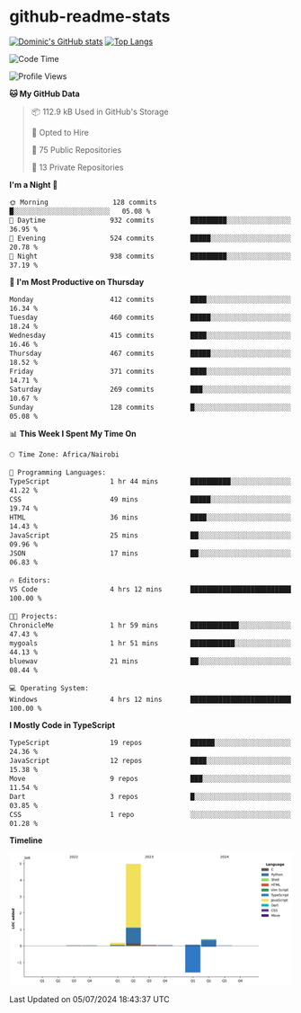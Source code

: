 # github-readme-stats
[![Dominic's GitHub stats](https://github-readme-stats.vercel.app/api?username=Domengo&show_icons=true)](https://github.com/anuraghazra/github-readme-stats)
[![Top Langs](https://github-readme-stats.vercel.app/api/top-langs/?username=Domengo&show_icons=true)](https://github.com/Domengo/github-readme-stats)

<!--START_SECTION:waka-->
![Code Time](http://img.shields.io/badge/Code%20Time-760%20hrs%2019%20mins-blue)

![Profile Views](http://img.shields.io/badge/Profile%20Views-0-blue)

**🐱 My GitHub Data** 

> 📦 112.9 kB Used in GitHub's Storage 
 > 
> 💼 Opted to Hire
 > 
> 📜 75 Public Repositories 
 > 
> 🔑 13 Private Repositories 
 > 
**I'm a Night 🦉** 

```text
🌞 Morning                128 commits         █░░░░░░░░░░░░░░░░░░░░░░░░   05.08 % 
🌆 Daytime                932 commits         █████████░░░░░░░░░░░░░░░░   36.95 % 
🌃 Evening                524 commits         █████░░░░░░░░░░░░░░░░░░░░   20.78 % 
🌙 Night                  938 commits         █████████░░░░░░░░░░░░░░░░   37.19 % 
```
📅 **I'm Most Productive on Thursday** 

```text
Monday                   412 commits         ████░░░░░░░░░░░░░░░░░░░░░   16.34 % 
Tuesday                  460 commits         █████░░░░░░░░░░░░░░░░░░░░   18.24 % 
Wednesday                415 commits         ████░░░░░░░░░░░░░░░░░░░░░   16.46 % 
Thursday                 467 commits         █████░░░░░░░░░░░░░░░░░░░░   18.52 % 
Friday                   371 commits         ████░░░░░░░░░░░░░░░░░░░░░   14.71 % 
Saturday                 269 commits         ███░░░░░░░░░░░░░░░░░░░░░░   10.67 % 
Sunday                   128 commits         █░░░░░░░░░░░░░░░░░░░░░░░░   05.08 % 
```


📊 **This Week I Spent My Time On** 

```text
🕑︎ Time Zone: Africa/Nairobi

💬 Programming Languages: 
TypeScript               1 hr 44 mins        ██████████░░░░░░░░░░░░░░░   41.22 % 
CSS                      49 mins             █████░░░░░░░░░░░░░░░░░░░░   19.74 % 
HTML                     36 mins             ████░░░░░░░░░░░░░░░░░░░░░   14.43 % 
JavaScript               25 mins             ██░░░░░░░░░░░░░░░░░░░░░░░   09.96 % 
JSON                     17 mins             ██░░░░░░░░░░░░░░░░░░░░░░░   06.83 % 

🔥 Editors: 
VS Code                  4 hrs 12 mins       █████████████████████████   100.00 % 

🐱‍💻 Projects: 
ChronicleMe              1 hr 59 mins        ████████████░░░░░░░░░░░░░   47.43 % 
mygoals                  1 hr 51 mins        ███████████░░░░░░░░░░░░░░   44.13 % 
bluewav                  21 mins             ██░░░░░░░░░░░░░░░░░░░░░░░   08.44 % 

💻 Operating System: 
Windows                  4 hrs 12 mins       █████████████████████████   100.00 % 
```

**I Mostly Code in TypeScript** 

```text
TypeScript               19 repos            ██████░░░░░░░░░░░░░░░░░░░   24.36 % 
JavaScript               12 repos            ████░░░░░░░░░░░░░░░░░░░░░   15.38 % 
Move                     9 repos             ███░░░░░░░░░░░░░░░░░░░░░░   11.54 % 
Dart                     3 repos             █░░░░░░░░░░░░░░░░░░░░░░░░   03.85 % 
CSS                      1 repo              ░░░░░░░░░░░░░░░░░░░░░░░░░   01.28 % 
```



**Timeline**

![Lines of Code chart](https://raw.githubusercontent.com/Domengo/Domengo/main/assets/bar_graph.png)


 Last Updated on 05/07/2024 18:43:37 UTC
<!--END_SECTION:waka-->


